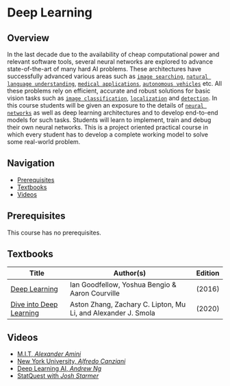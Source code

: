 # Deep Learning

## Overview

In the last decade due to the availability of cheap computational power and relevant software tools, several neural networks are explored to advance state-of-the-art of 
many hard AI problems. These architectures have successfully advanced various areas such as [`image searching`](https://en.wikipedia.org/wiki/Convolutional_neural_network), 
[`natural language understanding`](https://en.wikipedia.org/wiki/Natural_language_processing), [`medical applications`](https://www.jyi.org/2020-august/2020/8/24/applications-of-deep-learning-in-healthcare), 
[`autonomous vehicles`](https://becominghuman.ai/deep-learning-algorithms-in-self-driving-cars-14b13a895068) etc. All these problems rely on efficient, accurate and robust 
solutions for basic vision tasks such as [`image classification`](https://www.tensorflow.org/tutorials/images/classification), [`localization`](https://machinelearningmastery.com/object-recognition-with-deep-learning/) and
[`detection`](https://en.wikipedia.org/wiki/Object_detection). In this course students will be given an exposure to the details of [`neural networks`](https://en.wikipedia.org/wiki/Neural_network) as well as deep learning architectures and to develop end-to-end 
models for such tasks. Students will learn to implement, train and debug their own neural networks. This is a project oriented practical course in which every student 
has to develop a complete working model to solve some real-world problem.

## Navigation

*   [Prerequisites](#prerequisites)
*   [Textbooks](#textbooks)
*   [Videos](#videos)

## Prerequisites

This course has no prerequisites.

## Textbooks

| Title | Author(s) | Edition |
| -------------|-------------|:-----:|
| [Deep Learning](https://drive.google.com/file/d/16TZvJ4azjEiFEWNayWp439oDwAmmLVsQ/view?usp=sharing) | Ian Goodfellow, Yoshua Bengio & Aaron Courville | (2016)
| [Dive into Deep Learning](https://drive.google.com/file/d/14zzTt0U2s6KmQ2LWN25beuK-OhQ2Y_AA/view?usp=sharing) | Aston Zhang, Zachary C. Lipton, Mu Li, and Alexander J. Smola | (2020)

## Videos

* [M.I.T, *Alexander Amini*](https://www.youtube.com/playlist?list=PLtBw6njQRU-rwp5__7C0oIVt26ZgjG9NI)
* [New York University, *Alfredo Canziani*](https://www.youtube.com/playlist?list=PL80I41oVxglKcAHllsU0txr3OuTTaWX2v)
* [Deep Learning AI, *Andrew Ng*](https://www.youtube.com/playlist?list=PLkDaE6sCZn6Ec-XTbcX1uRg2_u4xOEky0)
* [StatQuest with *Josh Starmer*](https://www.youtube.com/playlist?list=PLblh5JKOoLUIxGDQs4LFFD--41Vzf-ME1)
